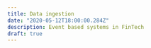 ```yaml
---
title: Data ingestion 
date: "2020-05-12T18:00:00.284Z"
description: Event based systems in FinTech
draft: true
---
```


